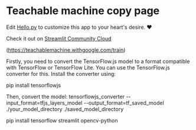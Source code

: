 # Teachable machine copy page

Edit [Hello.py](./Hello.py) to customize this app to your heart's desire. ❤️

Check it out on [Streamlit Community Cloud](https://st-hello-app.streamlit.app/)


(https://teachablemachine.withgoogle.com/train)

Firstly, you need to convert the TensorFlow.js model to a format compatible with TensorFlow or TensorFlow Lite. You can use the TensorFlow.js converter for this. Install the converter using:

pip install tensorflowjs

Then, convert the model:
tensorflowjs_converter --input_format=tfjs_layers_model --output_format=tf_saved_model ./your_model_directory ./saved_model_directory

pip install tensorflow streamlit opencv-python
